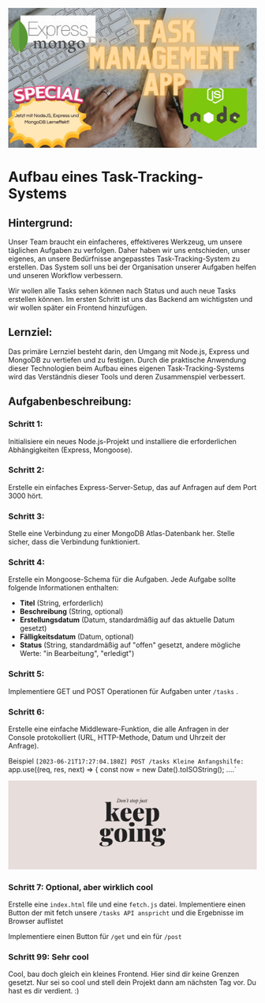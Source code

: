 ![Einfügen von Daten](banner.jpg)


# Aufbau eines Task-Tracking-Systems

## Hintergrund:
Unser Team braucht ein einfacheres, effektiveres Werkzeug, um unsere täglichen Aufgaben zu verfolgen. Daher haben wir uns entschieden, unser eigenes, an unsere Bedürfnisse angepasstes Task-Tracking-System zu erstellen. Das System soll uns bei der Organisation unserer Aufgaben helfen und unseren Workflow verbessern.

Wir wollen alle Tasks sehen können nach Status und auch neue Tasks erstellen können. Im ersten Schritt ist uns das Backend am wichtigsten und wir wollen später ein Frontend hinzufügen. 

## Lernziel:
Das primäre Lernziel besteht darin, den Umgang mit Node.js, Express und MongoDB zu vertiefen und zu festigen. Durch die praktische Anwendung dieser Technologien beim Aufbau eines eigenen Task-Tracking-Systems wird das Verständnis dieser Tools und deren Zusammenspiel verbessert.

## Aufgabenbeschreibung:

### Schritt 1: 
Initialisiere ein neues Node.js-Projekt und installiere die erforderlichen Abhängigkeiten (Express, Mongoose).

### Schritt 2: 
Erstelle ein einfaches Express-Server-Setup, das auf Anfragen auf dem Port 3000 hört.

### Schritt 3: 
Stelle eine Verbindung zu einer MongoDB Atlas-Datenbank her. Stelle sicher, dass die Verbindung funktioniert.

### Schritt 4: 
Erstelle ein Mongoose-Schema für die Aufgaben. Jede Aufgabe sollte folgende Informationen enthalten:

- **Titel** (String, erforderlich)
- **Beschreibung** (String, optional)
- **Erstellungsdatum** (Datum, standardmäßig auf das aktuelle Datum gesetzt)
- **Fälligkeitsdatum** (Datum, optional)
- **Status** (String, standardmäßig auf "offen" gesetzt, andere mögliche Werte: "in Bearbeitung", "erledigt")

### Schritt 5: 
Implementiere GET und POST Operationen für Aufgaben unter `/tasks` .

### Schritt 6: 
Erstelle eine einfache Middleware-Funktion, die alle Anfragen in der Console protokolliert (URL, HTTP-Methode, Datum und Uhrzeit der Anfrage).

Beispiel `[2023-06-21T17:27:04.180Z] POST /tasks
Kleine Anfangshilfe: `app.use((req, res, next) => { const now = new Date().toISOString(); ....`


![Einfügen von Daten](dontstop.jpg)

### Schritt 7: Optional, aber wirklich cool
Erstelle eine `index.html` file und eine `fetch.js` datei. Implementiere einen Button der mit fetch unsere `/tasks API anspricht` und die Ergebnisse im Browser auflistet

Implementiere einen Button für `/get` und ein für `/post`

### Schritt 99: Sehr cool
Cool, bau doch gleich ein kleines Frontend. Hier sind dir keine Grenzen gesetzt. Nur sei so cool und stell dein Projekt dann am nächsten Tag vor. Du hast es dir verdient. :) 

